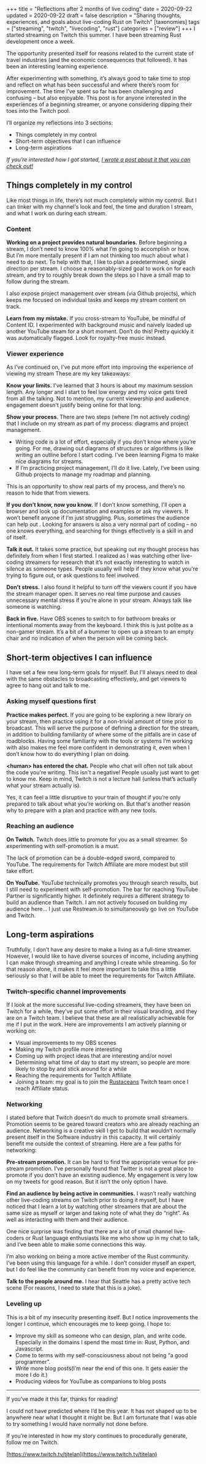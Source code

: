 +++
title = "Reflections after 2 months of live coding"
date = 2020-09-22
updated = 2020-09-22
draft = false
description = "Sharing thoughts, experiences, and goals about live-coding Rust on Twitch"
[taxonomies]
tags = ["streaming", "twitch", "livecoding", "rust"]
categories = ["review"]
+++
I started streaming on Twitch this summer. I have been streaming Rust development once a week.

The opportunity presented itself for reasons related to the current state of travel industries (and the economic consequences that followed). It has been an interesting learning experience. 

After experimenting with something, it’s always good to take time to stop and reflect on what has been successful and where there’s room for improvement. The time I’ve spent so far has been challenging and confusing – but also enjoyable. This post is for anyone interested in the experiences of a beginning streamer, or anyone considering dipping their toes into the Twitch pool.

I’ll organize my reflections into 3 sections:

*   Things completely in my control
*   Short-term objectives that I can influence
*   Long-term aspirations

_If you’re interested how I got started, [I wrote a post about it that you can check out!](http://127.0.0.1:1111/blog/what-i-learned-running-a-live-programming-stream-from-linux/)_

## Things completely in my control

Like most things in life, there’s not much completely within my control. But I can tinker with my channel's look and feel, the time and duration I stream, and what I work on during each stream.

### Content

**Working on a project provides natural boundaries.** Before beginning a stream, I don’t need to know 100% what I’m going to accomplish or how. But I’m more mentally present if I am not thinking too much about what I need to do next. To help with that, I like to plan a predetermined, single direction per stream. I choose a reasonably-sized goal to work on for each stream, and try to roughly break down the steps so I have a small map to follow during the stream.

I also expose project management over stream (via Github projects), which keeps me focused on individual tasks and keeps my stream content on track.

**Learn from my mistake.** If you cross-stream to YouTube, be mindful of Content ID. I experimented with background music and naively loaded up another YouTube steam for a short moment. Don’t do this! Pretty quickly it was automatically flagged. Look for royalty-free music instead.

### Viewer experience

As I’ve continued on, I've put more effort into improving the experience of viewing my stream These are my key takeaways:

**Know your limits.** I’ve learned that 3 hours is about my maximum session length. Any longer and I start to feel low energy and my voice gets tired from all the talking. Not to mention, my current viewership and audience engagement doesn't justify being online for that long.

**Show your process**. There are two steps (where I’m not actively coding) that I include on my stream as part of my process: diagrams and project management. 

*   Writing code is a lot of effort, especially if you don’t know where you’re going. For me, drawing out diagrams of structures or algorithms is like writing an outline before I start coding. I’ve been learning Figma to make nice diagrams for streams.
*   If I’m practicing project management, I’ll do it live. Lately, I’ve been using Github projects to manage my roadmap and planning.

This is an opportunity to show real parts of my process, and there’s no reason to hide that from viewers. 

**If you don’t know, now you know.** If I don’t know something, I'll open a browser and look up documentation and examples or ask my viewers. It won’t benefit anyone if I’m just struggling. Plus, sometimes the audience can help out . Looking for answers is also a very normal part of coding – no one knows everything, and searching for things effectively is a skill in and of itself.

**Talk it out.** It takes some practice, but speaking out my thought process has definitely  from when I first started. I realized as I was watching other live-coding streamers for research that it’s not exactly interesting to watch in silence as someone types. People usually will help if they know what you're trying to figure out, or ask questions to feel involved.

**Don’t stress.** I also found it helpful to turn off the viewers count if you have the stream manager open. It serves no real time purpose and causes unnecessary mental stress if you're alone in your stream. Always talk like someone is watching.

**Back in five.** Have OBS scenes to switch to for bathroom breaks or intentional moments away from the keyboard.  I think this is just polite as a non-gamer stream. It’s a bit of a bummer to open up a stream to an empty chair and no indication of when the person will be coming back.

## Short-term objectives I can influence

I have set a few new long-term goals for myself. But I'll always need to deal with the same obstacles to broadcasting effectively, and get viewers to agree to hang out and talk to me.

### Asking myself questions first

**Practice makes perfect.** If you are going to be exploring a new library on your stream, then practice using it for a non-trivial amount of time prior to broadcast. This will serve the purpose of defining a direction for the stream, in addition to building familiarity of where some of the pitfalls are in case of roadblocks. Having some familiarity with the tools or systems I’m working with also makes me feel more confident in demonstrating it, even when I don’t know how to do everything I plan on doing.

**&lt;human> has entered the chat.** People who chat will often not talk about the code you're writing. This isn't a negative! People usually just want to get to know me. Keep in mind, Twitch is not a lecture hall (unless that’s actually what your stream actually is).

Yes, it can feel a little disruptive to your train of thought if you’re only prepared to talk about what you’re working on. But that's another reason why to prepare with a plan and practice with any new tools.

### Reaching an audience

**On Twitch.** Twitch does little to promote for you as a small streamer. So experimenting with self-promotion is a must.

The lack of promotion can be a double-edged sword, compared to YouTube. The requirements for Twitch Affiliate are more modest but still take effort. 

**On YouTube.** YouTube technically promotes you through search results, but I still need to experiment with self-promotion. The bar for reaching YouTube Partner is significantly higher. It definitely requires a different strategy to build an audience than Twitch. I am not actively focused on building my audience here... I just use Restream.io to simultaneously go live on YouTube and Twitch.

## Long-term aspirations

Truthfully, I don’t have any desire to make a living as a full-time streamer. However, I would like to have diverse sources of income, including anything I can make through streaming and anything I create while streaming. So for that reason alone, it makes it feel more important to take this a little seriously so that I will be able to meet the requirements for Twitch Affiliate.

### Twitch-specific channel improvements

If I look at the more successful live-coding streamers, they have been on Twitch for a while, they’ve put some effort in their visual branding, and they are on a Twitch team. I believe that these are all realistically achievable for me if I put in the work. Here are improvements I am actively planning or working on:

*   Visual improvements to my OBS scenes
*   Making my Twitch profile more interesting
*   Coming up with project ideas that are interesting and/or novel
*   Determining what time of day to start my stream, so people are more likely to stop by and stick around for a while
*   Reaching the requirements for Twitch Affiliate
*   Joining a team: my goal is to join the [Rustaceans](https://www.twitch.tv/team/rustaceans) Twitch team once I reach Affiliate status.

### Networking

I stated before that Twitch doesn’t do much to promote small streamers. Promotion seems to be geared toward creators who are already reaching an audience. Networking is a creative skill I get to build that wouldn’t normally present itself in the Software industry in this capacity. It will certainly benefit me outside the context of streaming. Here are a few paths for networking:

**Pre-stream promotion.** It can be hard to find the appropriate venue for pre-stream promotion. I’ve personally found that Twitter is not a great place to promote if you don’t have an existing audience. My engagement is very low on my tweets for good reason. But it isn’t the only option I have. 

**Find an audience by being active in communities.** I wasn’t really watching other live-coding streams on Twitch prior to doing it myself, but I have noticed that I learn a lot by watching other streamers that are about the same size as myself or larger and taking note of what they do “right”. As well as interacting with them and their audience.

One nice surprise was finding that there are a lot of small channel live-coders or Rust language enthusiasts like me who show up in my chat to talk, and I’ve been able to make some connections this way.

I’m also working on being a more active member of the Rust community. I’ve been using this language for a while. I don’t consider myself an expert, but I do feel like the community can benefit from  my voice and experience.

**Talk to the people around me.** I hear that Seattle has a pretty active tech scene (For reasons, I need to state that this is a joke).

### Leveling up

This is a bit of my insecurity presenting itself. But I notice improvements the longer I continue, which encourages me to keep going. I hope to:

*   Improve my skill as someone who can design, plan, and write code. Especially in the domains I spend the most time in: Rust, Python, and Javascript.
*   Come to terms with my self-consciousness about not being “a good programmer”.
*   Write more blog posts(I’m near the end of this one. It gets easier the more I do it.)
*   Producing videos for YouTube as companions to blog posts

---

If you’ve made it this far, thanks for reading!

I could not have predicted where I’d be this year. It has not shaped up to be anywhere near what I thought it might be. But I am fortunate that I was able to try something I would have normally not done before.

If you’re interested in how my story continues to procedurally generate, follow me on Twitch.

[https://www.twitch.tv/tjtelan](https://www.twitch.tv/tjtelan)